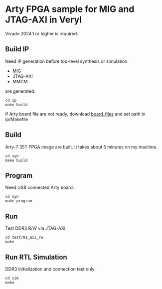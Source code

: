 # Arty FPGA sample for MIG and JTAG-AXI in Veryl

Vivado 2024.1 or higher is required.

## Build IP

Need IP generation before top-level synthesis or simulation.

- MIG
- JTAG-AXI
- MMCM

are generated.

```
cd ip
make build
```

If Arty board file are not ready, download
[board_files](https://github.com/Digilent/vivado-boards/tree/master/new/board_files "board_files")
and set path in ip/Makefile

## Build

Arty-7 35T FPGA image are built. It takes about 5 minutes on my machine.

```
cd syn
make build
```

## Program

Need USB connected Arty board.

```
cd syn
make program
```

## Run

Test DDR3 R/W via JTAG-AXI.

```
cd test/01_axi_rw
make
```

## Run RTL Simulation

DDR3 initialization and connection test only.

```
cd sim
make
```
